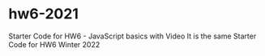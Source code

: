 # hw6-2021
Starter Code for HW6 - JavaScript basics with Video
It is the same Starter Code for HW6 Winter 2022
